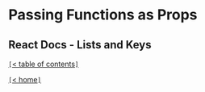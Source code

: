 # Passing Functions as Props

## React Docs - Lists and Keys



[`[`< table of contents`]`](code301.md)

[`[`< home`]`](README.md)
